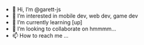 - 👋 Hi, I’m @garett-js
- 👀 I’m interested in mobile dev, web dev, game dev
- 🌱 I’m currently learning [up]
- 💞️ I’m looking to collaborate on hmmmm...
- 📫 How to reach me ...

<!---
garett-js/garett-js is a ✨ special ✨ repository because its `README.md` (this file) appears on your GitHub profile.
You can click the Preview link to take a look at your changes.
--->
